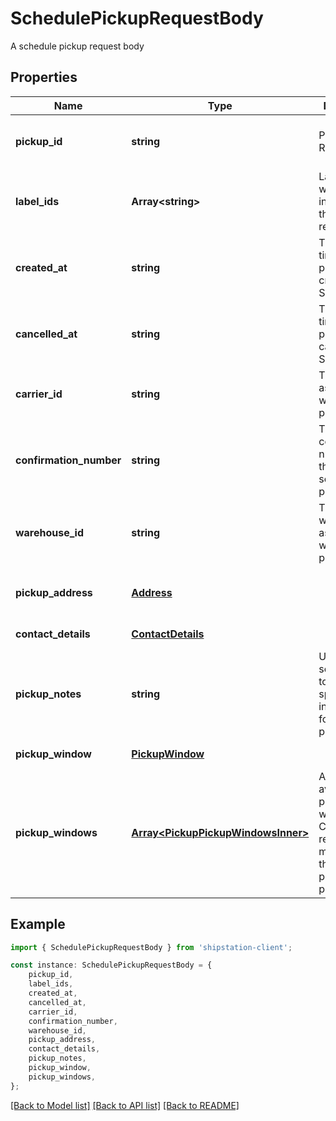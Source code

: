 # SchedulePickupRequestBody

A schedule pickup request body

## Properties

Name | Type | Description | Notes
------------ | ------------- | ------------- | -------------
**pickup_id** | **string** | Pickup Resource ID | [optional] [readonly] [default to undefined]
**label_ids** | **Array&lt;string&gt;** | Label IDs that will be included in the pickup request | [default to undefined]
**created_at** | **string** | The date and time that the pickup was created in ShipStation . | [optional] [readonly] [default to undefined]
**cancelled_at** | **string** | The date and time that the pickup was cancelled in ShipStation . | [optional] [readonly] [default to undefined]
**carrier_id** | **string** | The carrier_id associated with the pickup | [optional] [readonly] [default to undefined]
**confirmation_number** | **string** | The carrier confirmation number for the scheduled pickup. | [optional] [readonly] [default to undefined]
**warehouse_id** | **string** | The warehouse_id associated with the pickup | [optional] [readonly] [default to undefined]
**pickup_address** | [**Address**](Address.md) |  | [optional] [readonly] [default to undefined]
**contact_details** | [**ContactDetails**](ContactDetails.md) |  | [default to undefined]
**pickup_notes** | **string** | Used by some carriers to give special instructions for a package pickup | [optional] [default to undefined]
**pickup_window** | [**PickupWindow**](PickupWindow.md) |  | [default to undefined]
**pickup_windows** | [**Array&lt;PickupPickupWindowsInner&gt;**](PickupPickupWindowsInner.md) | An array of available pickup windows. Carriers can return multiple times that they will pickup packages.  | [optional] [default to undefined]

## Example

```typescript
import { SchedulePickupRequestBody } from 'shipstation-client';

const instance: SchedulePickupRequestBody = {
    pickup_id,
    label_ids,
    created_at,
    cancelled_at,
    carrier_id,
    confirmation_number,
    warehouse_id,
    pickup_address,
    contact_details,
    pickup_notes,
    pickup_window,
    pickup_windows,
};
```

[[Back to Model list]](../README.md#documentation-for-models) [[Back to API list]](../README.md#documentation-for-api-endpoints) [[Back to README]](../README.md)
